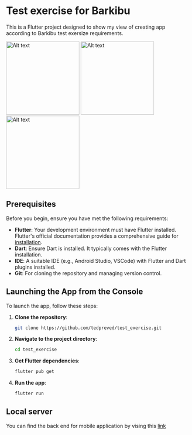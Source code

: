 
# Test exercise for Barkibu

This is a Flutter project designed to show my view of creating app according to Barkibu test exersize requirements.

<img src="https://github.com/tedpreved/test_exercise/assets/6840067/e0860641-76e8-40fc-b5a1-4a9ea02617ff" alt="Alt text" width="200"/>
<img src="https://github.com/tedpreved/test_exercise/assets/6840067/28b75295-a441-4d68-afd2-dcae726ab783" alt="Alt text" width="200"/>
<img src="https://github.com/tedpreved/test_exercise/assets/6840067/4a17e20b-55ab-49bd-ae87-3b4241efede2" alt="Alt text" width="200"/>

## Prerequisites

Before you begin, ensure you have met the following requirements:
- **Flutter**: Your development environment must have Flutter installed. Flutter's official documentation provides a comprehensive guide for [installation](https://flutter.dev/docs/get-started/install).
- **Dart**: Ensure Dart is installed. It typically comes with the Flutter installation.
- **IDE**: A suitable IDE (e.g., Android Studio, VSCode) with Flutter and Dart plugins installed.
- **Git**: For cloning the repository and managing version control.

## Launching the App from the Console

To launch the app, follow these steps:

1. **Clone the repository**:
   ```bash
   git clone https://github.com/tedpreved/test_exercise.git
   ```

2. **Navigate to the project directory**:
   ```bash
   cd test_exercise
   ```

3. **Get Flutter dependencies**:
   ```bash
   flutter pub get
   ```

4. **Run the app**:
   ```bash
   flutter run
   ```

## Local server 
You can find the back end for mobile application by vising this [link](https://github.com/tedpreved/fruityvice_proxy#fruityvice-proxy-server) 
